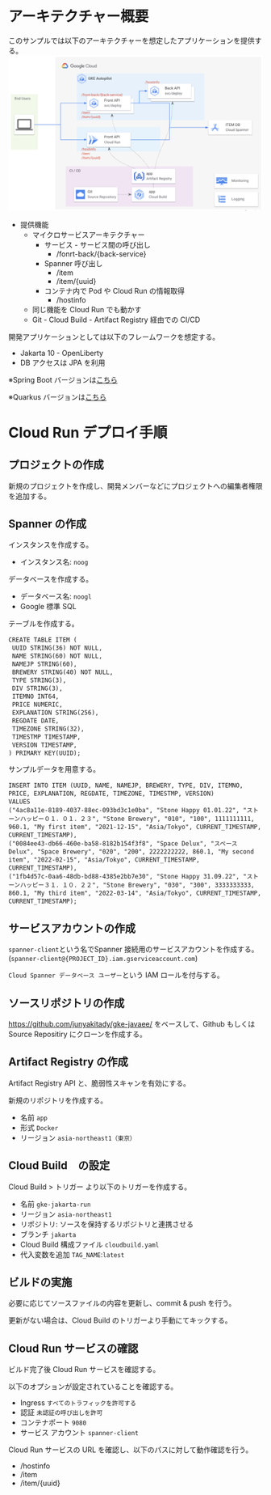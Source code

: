 # アーキテクチャー概要

このサンプルでは以下のアーキテクチャーを想定したアプリケーションを提供する。
![arch](doc/mock-arch.png)

- 提供機能
  - マイクロサービスアーキテクチャー
    - サービス - サービス間の呼び出し
      - /fonrt-back/{back-service}
    - Spanner 呼び出し
      - /item
      - /item/{uuid}
    - コンテナ内で Pod や Cloud Run の情報取得
      - /hostinfo
  - 同じ機能を Cloud Run でも動かす
  - Git - Cloud Build - Artifact Registry 経由での CI/CD


開発アプリケーションとしては以下のフレームワークを想定する。
- Jakarta 10 - OpenLiberty
- DB アクセスは JPA を利用

※Spring Boot バージョンは[こちら](https://github.com/junyakitady/gke-spring/)

※Quarkus バージョンは[こちら](https://github.com/junyakitady/gke-quarkus/)

# Cloud Run デプロイ手順
## プロジェクトの作成
新規のプロジェクトを作成し、開発メンバーなどにプロジェクトへの編集者権限を追加する。

## Spanner の作成
インスタンスを作成する。
 - インスタンス名: `noog`

データベースを作成する。
 - データベース名: `noogl`
 - Google 標準 SQL

テーブルを作成する。
```
CREATE TABLE ITEM (
 UUID STRING(36) NOT NULL,
 NAME STRING(60) NOT NULL,
 NAMEJP STRING(60),
 BREWERY STRING(40) NOT NULL,
 TYPE STRING(3),
 DIV STRING(3),
 ITEMNO INT64,
 PRICE NUMERIC,
 EXPLANATION STRING(256),
 REGDATE DATE,
 TIMEZONE STRING(32),
 TIMESTMP TIMESTAMP,
 VERSION TIMESTAMP,
) PRIMARY KEY(UUID);
```
サンプルデータを用意する。
```
INSERT INTO ITEM (UUID, NAME, NAMEJP, BREWERY, TYPE, DIV, ITEMNO, PRICE, EXPLANATION, REGDATE, TIMEZONE, TIMESTMP, VERSION)
VALUES
("4ac8a11e-8189-4037-88ec-093bd3c1e0ba", "Stone Happy 01.01.22", "ストーンハッピー０１．０１．２３", "Stone Brewery", "010", "100", 1111111111, 960.1, "My first item", "2021-12-15", "Asia/Tokyo", CURRENT_TIMESTAMP, CURRENT_TIMESTAMP),
("0084ee43-db66-460e-ba58-8182b154f3f8", "Space Delux", "スペース Delux", "Space Brewery", "020", "200", 2222222222, 860.1, "My second item", "2022-02-15", "Asia/Tokyo", CURRENT_TIMESTAMP, CURRENT_TIMESTAMP),
("1fb4d57c-0aa6-48db-bd88-4385e2bb7e30", "Stone Happy 31.09.22", "ストーンハッピー３１．１０．２２", "Stone Brewery", "030", "300", 3333333333, 860.1, "My third item", "2022-03-14", "Asia/Tokyo", CURRENT_TIMESTAMP, CURRENT_TIMESTAMP);
```

## サービスアカウントの作成
`spanner-client`という名でSpanner 接続用のサービスアカウントを作成する。(`spanner-client@{PROJECT_ID}.iam.gserviceaccount.com`)

`Cloud Spanner データベース ユーザー`という IAM ロールを付与する。

## ソースリポジトリの作成
https://github.com/junyakitady/gke-javaee/ をベースして、Github もしくは Source Repositiry にクローンを作成する。

## Artifact Registry の作成
Artifact Registry API と、脆弱性スキャンを有効にする。

新規のリポジトリを作成する。
- 名前 `app`
- 形式 `Docker`
- リージョン `asia-northeast1（東京）`

## Cloud Build　の設定
Cloud Build > トリガー より以下のトリガーを作成する。
- 名前 `gke-jakarta-run`
- リージョン `asia-northeast1`
- リポジトリ: ソースを保持するリポジトリと連携させる
- ブランチ `jakarta`
- Cloud Build 構成ファイル `cloudbuild.yaml`
- 代入変数を追加 `TAG_NAME`:`latest`

## ビルドの実施
必要に応じてソースファイルの内容を更新し、commit & push を行う。

更新がない場合は、Cloud Build のトリガーより手動にてキックする。

## Cloud Run サービスの確認
ビルド完了後 Cloud Run サービスを確認する。

以下のオプションが設定されていることを確認する。
- Ingress `すべてのトラフィックを許可する`
- 認証 `未認証の呼び出しを許可`
- コンテナポート `9080`
- サービス アカウント `spanner-client`

Cloud Run サービスの URL を確認し、以下のパスに対して動作確認を行う。
- /hostinfo
- /item
- /item/{uuid}
